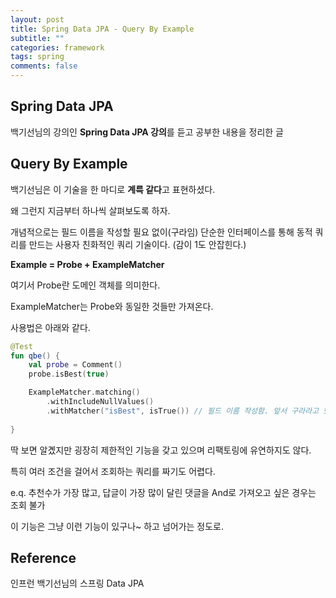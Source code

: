 ```yaml
---
layout: post
title: Spring Data JPA - Query By Example
subtitle: ""
categories: framework
tags: spring
comments: false
---
```


## Spring Data JPA

백기선님의 강의인 **Spring Data JPA 강의**를 듣고 공부한 내용을 정리한 글

## Query By Example

백기선님은 이 기술을 한 마디로 **계륵 같다**고 표현하셨다.

왜 그런지 지금부터 하나씩 살펴보도록 하자.

개념적으로는 필드 이름을 작성할 필요 없이(구라임) 단순한 인터페이스를 통해 동적 쿼리를 만드는 사용자 친화적인 쿼리 기술이다. (감이 1도 안잡힌다.)

**Example = Probe + ExampleMatcher**

여기서 Probe란 도메인 객체를 의미한다.

ExampleMatcher는 Probe와 동일한 것들만 가져온다.

사용법은 아래와 같다.

```kotlin
@Test
fun qbe() {
    val probe = Comment()
    probe.isBest(true)

    ExampleMatcher.matching()
        .withIncludeNullValues()
        .withMatcher("isBest", isTrue()) // 필드 이름 작성함. 앞서 구라라고 했던 부분이 여기임
    
}
```

딱 보면 알곘지만 굉장히 제한적인 기능을 갖고 있으며 리팩토링에 유연하지도 않다.

특히 여러 조건을 걸어서 조회하는 쿼리를 짜기도 어렵다.

e.q. 추천수가 가장 많고, 답글이 가장 많이 달린 댓글을 And로 가져오고 싶은 경우는 조회 불가

이 기능은 그냥 이런 기능이 있구나~ 하고 넘어가는 정도로.

## Reference

인프런 백기선님의 스프링 Data JPA
